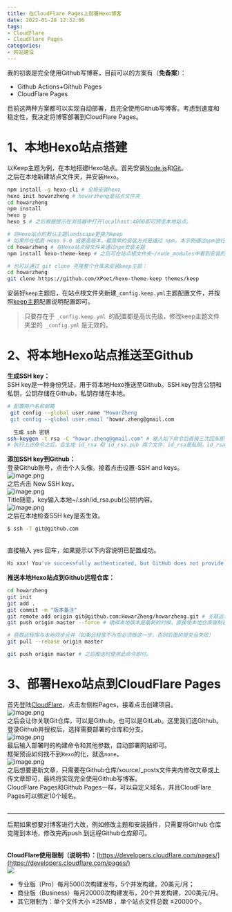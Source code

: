 ```yaml
---
title: 在CloudFlare Pages上部署Hexo博客
date: 2022-01-28 12:32:06
tags:
- CloudFlare
- CloudFlare Pages
categories:
- 网站建设
---
```


我的初衷是完全使用Github写博客，目前可以的方案有（**免备案**）：

- Github Actions+Github Pages
- CloudFlare Pages

目前这两种方案都可以实现自动部署，且完全使用Github写博客。考虑到速度和稳定性，我决定将博客部署到CloudFlare Pages。

<!-- more -->

<a name="nuxQC"></a>

# 1、本地Hexo站点搭建
以Keep主题为例，在本地搭建Hexo站点。首先安装[Node.js](https://nodejs.org/en/)和[Git](https://git-scm.com/)。<br />之后在本地新建站点文件夹，并安装`Hexo`。
```bash
npm install -g hexo-cli # 全局安装hexo
hexo init howarzheng # howarzheng是站点文件夹
cd howarzheng
npm install
hexo g
hexo s # 之后根据提示在浏览器中打开localhost:4000即可预览本地站点。

# 将Hexo站点的默认主题landscape更换为keep
# 如果你在使用 Hexo 5.0 或更高版本，最简单的安装方式是通过 npm。本示例通过npm进行安装keep主题。
cd howarzheng # 在Hexo站点根文件夹通过npm安装主题
npm install hexo-theme-keep # 之后可在站点根文件夹~/node_modules中看到安装的keep主题。

# 也可以通过 git clone 克隆整个仓库来安装keep主题：
cd howarzheng
git clone https://github.com/XPoet/hexo-theme-keep themes/keep
```
安装好`keep`主题后，在站点根文件夹新建`_config.keep.yml`主题配置文件，并按照[keep主题](https://keep-docs.xpoet.cn/)配置说明配置即可。
> 只要存在于 `_config.keep.yml `的配置都是高优先级，修改keep主题文件夹里的` _config.yml` 是无效的。

<a name="vzSrN"></a>
# 2、将本地Hexo站点推送至Github
**生成SSH key：**<br />SSH key是一种身份凭证，用于将本地Hexo推送至Github。SSH key包含公钥和私钥，公钥存储在Github，私钥存储在本地。
```bash
# 配置用户名和邮箱
 git config --global user.name "HowarZheng
 git config --global user.email "howar.zheng@gmail.com
 
  生成 ssh 密钥
ssh-keygen -t rsa -C "howar.zheng@gmail.com" # 输入如下命令后直接三次回车即可。
# 执行上述命令之后，会生成 id_rsa 和 id_rsa.pub 两个文件，id_rsa是私钥，id_rsa.pub是公钥。
```
**添加SSH key到Github：**<br />登录Github账号，点击个人头像。接着点击设置-SSH and keys。<br />![image.png](https://vip1.loli.io/2022/01/28/jNMdx7sG2KkOg41.png)<br />之后点击 New SSH key。<br />![image.png](https://vip2.loli.io/2022/01/28/wUuYET86rlCgBOM.png)<br />Title随意，key输入本地~/.ssh/id_rsa.pub(公钥)内容。<br />![image.png](https://vip1.loli.io/2022/01/28/TtzeOHIG8DBQWCP.png)<br />之后在本地检查SSH key是否生效。

```bash
$ ssh -T git@github.com
```
<br /> 直接输入 yes 回车，如果提示以下内容说明已配置成功。
```bash
Hi xxx! You've successfully authenticated, but GitHub does not provide shell access.
```
**推送本地Hexo站点到Github远程仓库：**
```bash
cd howarzheng
git init
git add .
git commit -m "版本备注"
git remote add origin git@github.com:HowarZheng/howarzheng.git # 关联远程仓库。 origin是远程仓库的简写，可以自定义。
git push origin master --force # 确保本地版本是最新的时候，直接使本地仓库强制覆盖远程仓库。

# 获取远程库与本地同步合并（如果远程库不为空必须做这一步，否则后面的提交会失败）
git pull --rebase origin master

git push origin master # 之后推送时使用此命令即可。
```
<a name="EuRnB"></a>
# 3、部署Hexo站点到CloudFlare Pages
首先登陆[CloudFlare](https://www.cloudflare.com/zh-cn/)，点击左侧栏Pages，接着点击创建项目。<br />![image.png](https://vip2.loli.io/2022/01/28/PTUFBevqs5IxAg1.png)<br />之后会让你关联Git仓库，可以是Github，也可以是GitLab。这里我们选Github。登录Github并授权后，选择需要部署的仓库和分支。<br />![image.png](https://vip1.loli.io/2022/01/28/GP45vpLxHUzWyEM.png)<br />最后输入部署时的构建命令和其他参数，自动部署网站即可。<br />框架预设如何找不到`Hexo`的化，就选`none`。<br />![image.png](https://vip1.loli.io/2022/01/28/GlwtIqnzLBPX6b7.png)<br />之后想要更新文章，只需要在Github仓库/source/_posts文件夹内修改文章或上传文章即可，最终将实现完全使用Github写博客。<br />CloudFlare Pages和Github Pages一样，可以自定义域名，并且CloudFlare Pages可以绑定10个域名。<br /><br />

---

后期如果想要对博客进行大改，例如修改主题和安装插件，只需要将Github 仓库克隆到本地，修改完再push 到远程Github仓库即可。<br />​

**CloudFlare使用限制（说明书）：**[https://developers.cloudflare.com/pages/](https://developers.cloudflare.com/pages/)<br />![](https://vip2.loli.io/2022/01/28/cSk2M85ENlZhTAv.png)

- 专业版（Pro）每月5000次构建发布，5个并发构建，20美元/月；
- 商业版（Business）每月20000次构建发布，20个并发构建，200美元/月。
- 其它限制为：单个文件大小 ≤25MB ，单个站点文件总数 ≤20000个。

**​**

**​**<br />
